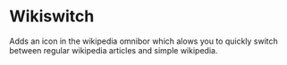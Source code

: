 Wikiswitch
==========

Adds an icon in the wikipedia omnibor which alows you to quickly switch between regular wikipedia articles and simple wikipedia. 
